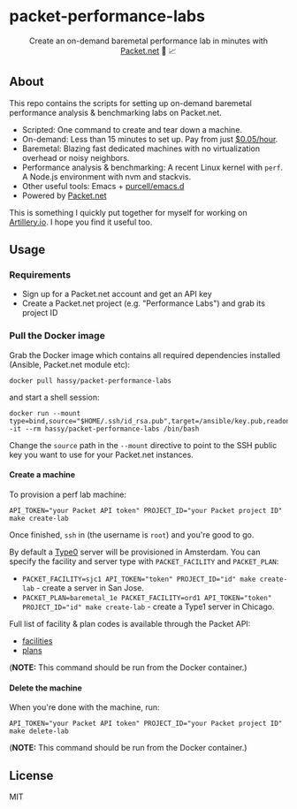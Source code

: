 # packet-performance-labs

<p align="center">Create an on-demand baremetal performance lab in minutes with <a href="https://packet.net">Packet.net</a> 🔬 📈</p>

## About

This repo contains the scripts for setting up on-demand baremetal performance analysis & benchmarking labs on Packet.net.

- Scripted: One command to create and tear down a machine.
- On-demand: Less than 15 minutes to set up. Pay from just [$0.05/hour](https://www.packet.net/bare-metal/servers/type-0/).
- Baremetal: Blazing fast dedicated machines with no virtualization overhead or noisy neighbors.
- Performance analysis & benchmarking: A recent Linux kernel with `perf`. A Node.js environment with nvm and stackvis.
- Other useful tools: Emacs + [purcell/emacs.d](https://github.com/purcell/emacs.d)
- Powered by [Packet.net](https://packet.net)

This is something I quickly put together for myself for working on [Artillery.io](https://artillery.io). I hope you find it useful too.

## Usage

### Requirements

- Sign up for a Packet.net account and get an API key
- Create a Packet.net project (e.g. "Performance Labs") and grab its project ID

### Pull the Docker image


Grab the Docker image which contains all required dependencies installed (Ansible, Packet.net module etc):

```shell
docker pull hassy/packet-performance-labs
```

and start a shell session:

```shell
docker run --mount type=bind,source="$HOME/.ssh/id_rsa.pub",target=/ansible/key.pub,readonly -it --rm hassy/packet-performance-labs /bin/bash
```

Change the `source` path in the `--mount` directive to point to the SSH public key you want to use for your Packet.net instances.

#### Create a machine

To provision a perf lab machine:

```shell
API_TOKEN="your Packet API token" PROJECT_ID="your Packet project ID" make create-lab
```

Once finished, `ssh` in (the username is `root`) and you're good to go.

By default a [Type0](https://www.packet.net/bare-metal/servers/type-0/) server will be provisioned in Amsterdam. You can specify the facility and server type with `PACKET_FACILITY` and `PACKET_PLAN`:

- `PACKET_FACILITY=sjc1 API_TOKEN="token" PROJECT_ID="id" make create-lab` - create a server in San Jose.
- `PACKET_PLAN=baremetal_1e PACKET_FACILITY=ord1 API_TOKEN="token" PROJECT_ID="id" make create-lab` - create a Type1 server in Chicago.

Full list of facility & plan codes is available through the Packet API:

- [facilities](https://www.packet.net/developers/api/facilities/)
- [plans](https://www.packet.net/developers/api/plans/)

(**NOTE:** This command should be run from the Docker container.)

#### Delete the machine

When you're done with the machine, run:

```shell
API_TOKEN="your Packet API token" PROJECT_ID="your Packet project ID" make delete-lab
```

(**NOTE:** This command should be run from the Docker container.)


## License

MIT
